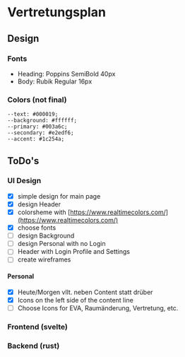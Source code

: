 # Vertretungsplan

 ## Design

  ### Fonts
   - Heading:   Poppins     SemiBold    40px
   - Body:      Rubik       Regular     16px
  ### Colors (not final)
   ```
   --text: #000019;
   --background: #ffffff;
   --primary: #003a6c;
   --secondary: #e2edf6;
   --accent: #1c254a;
   ```

 ## ToDo's

  ### UI Design

   - [x] simple design for main page
   - [x] design Header
   - [x] colorsheme with [https://www.realtimecolors.com/](https://www.realtimecolors.com/)
   - [x] choose fonts
   - [ ] design Background
   - [ ] design Personal with no Login
   - [ ] Header with Login Profile and Settings
   - [ ] create wireframes

   #### Personal

   - [x] Heute/Morgen vllt. neben Content statt drüber
   - [x] Icons on the left side of the content line
   - [ ] Choose Icons for EVA, Raumänderung, Vertretung, etc.

  ### Frontend (svelte)

  ### Backend (rust)